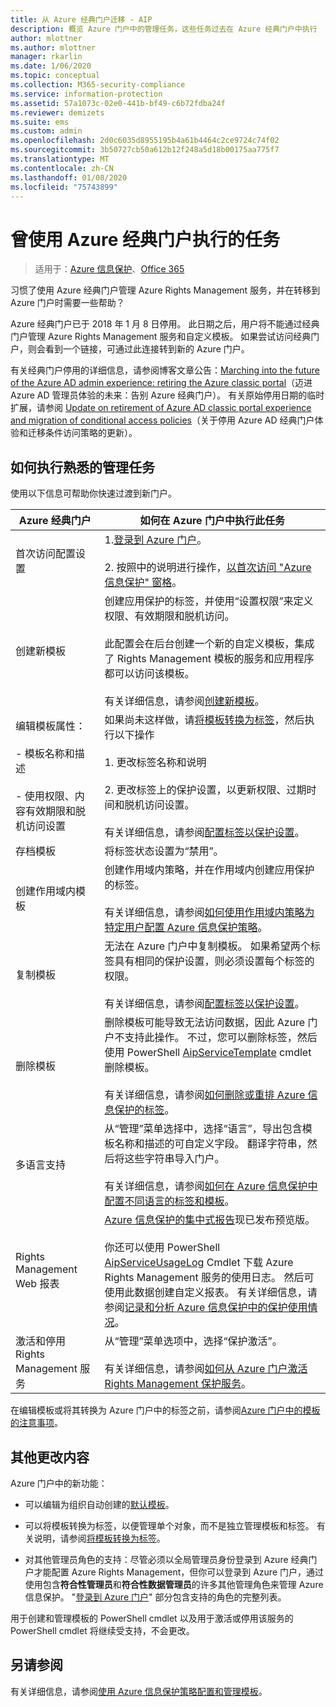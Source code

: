 ```yaml
---
title: 从 Azure 经典门户迁移 - AIP
description: 概览 Azure 门户中的管理任务，这些任务过去在 Azure 经典门户中执行
author: mlottner
ms.author: mlottner
manager: rkarlin
ms.date: 1/06/2020
ms.topic: conceptual
ms.collection: M365-security-compliance
ms.service: information-protection
ms.assetid: 57a1073c-02e0-441b-bf49-c6b72fdba24f
ms.reviewer: demizets
ms.suite: ems
ms.custom: admin
ms.openlocfilehash: 2d0c6035d8955195b4a61b4464c2ce9724c74f02
ms.sourcegitcommit: 3b50727cb50a612b12f248a5d18b00175aa775f7
ms.translationtype: MT
ms.contentlocale: zh-CN
ms.lasthandoff: 01/08/2020
ms.locfileid: "75743899"
---
```

# <a name="tasks-that-you-used-to-do-with-the-azure-classic-portal"></a>曾使用 Azure 经典门户执行的任务

>适用于：[Azure 信息保护](https://azure.microsoft.com/pricing/details/information-protection)、[Office 365](https://download.microsoft.com/download/E/C/F/ECF42E71-4EC0-48FF-AA00-577AC14D5B5C/Azure_Information_Protection_licensing_datasheet_EN-US.pdf)


习惯了使用 Azure 经典门户管理 Azure Rights Management 服务，并在转移到 Azure 门户时需要一些帮助？

Azure 经典门户已于 2018 年 1 月 8 日停用。 此日期之后，用户将不能通过经典门户管理 Azure Rights Management 服务和自定义模板。 如果尝试访问经典门户，则会看到一个链接，可通过此连接转到新的 Azure 门户。

有关经典门户停用的详细信息，请参阅博客文章公告：[Marching into the future of the Azure AD admin experience: retiring the Azure classic portal](https://cloudblogs.microsoft.com/enterprisemobility/2017/09/18/marching-into-the-future-of-the-azure-ad-admin-experience-retiring-the-azure-classic-portal/)（迈进 Azure AD 管理员体验的未来：告别 Azure 经典门户）。 有关原始停用日期的临时扩展，请参阅 [Update on retirement of Azure AD classic portal experience and migration of conditional access policies](https://cloudblogs.microsoft.com/enterprisemobility/2017/11/29/update-on-retirement-of-azure-ad-classic-portal-experience-and-migration-of-conditional-access-policies/)（关于停用 Azure AD 经典门户体验和迁移条件访问策略的更新）。

## <a name="how-to-do-your-familiar-admin-tasks"></a>如何执行熟悉的管理任务

使用以下信息可帮助你快速过渡到新门户。

|Azure 经典门户|如何在 Azure 门户中执行此任务
|-----------|--------------------|
|首次访问配置设置|1.[登录到 Azure 门户](configure-policy.md#signing-in-to-the-azure-portal)。<br /><br />2. 按照中的说明进行操作，[以首次访问 "Azure 信息保护" 窗格](configure-policy.md#to-access-the-azure-information-protection-pane-for-the-first-time)。
|创建新模板|创建应用保护的标签，并使用“设置权限”来定义权限、有效期限和脱机访问。 <br /><br />此配置会在后台创建一个新的自定义模板，集成了 Rights Management 模板的服务和应用程序都可以访问该模板。<br /><br />有关详细信息，请参阅[创建新模板](configure-policy-templates.md#to-create-a-new-template)。
|编辑模板属性： <br /><br />- 模板名称和描述<br /><br />- 使用权限、内容有效期限和脱机访问设置|如果尚未这样做，请[将模板转换为标签](configure-policy-templates.md#to-convert-templates-to-labels)，然后执行以下操作<br /><br />1. 更改标签名称和说明<br /><br />2. 更改标签上的保护设置，以更新权限、过期时间和脱机访问设置。<br /><br />有关详细信息，请参阅[配置标签以保护设置](configure-policy-protection.md#to-configure-a-label-for-protection-settings)。
|存档模板|将标签状态设置为“禁用”。
|创建作用域内模板|创建作用域内策略，并在作用域内创建应用保护的标签。 <br /><br />有关详细信息，请参阅[如何使用作用域内策略为特定用户配置 Azure 信息保护策略](configure-policy-scope.md)。
|复制模板|无法在 Azure 门户中复制模板。 如果希望两个标签具有相同的保护设置，则必须设置每个标签的权限。 <br /><br />有关详细信息，请参阅[配置标签以保护设置](configure-policy-protection.md#to-configure-a-label-for-protection-settings)。
|删除模板|删除模板可能导致无法访问数据，因此 Azure 门户不支持此操作。 不过，您可以删除标签，然后使用 PowerShell [AipServiceTemplate](/powershell/module/aipservice/remove-aipservicetemplate) cmdlet 删除模板。 <br /><br />有关详细信息，请参阅[如何删除或重排 Azure 信息保护的标签](configure-policy-delete-reorder.md)。
|多语言支持|从“管理”菜单选择中，选择“语言”，导出包含模板名称和描述的可自定义字段。 翻译字符串，然后将这些字符串导入门户。 <br /><br />有关详细信息，请参阅[如何在 Azure 信息保护中配置不同语言的标签和模板](configure-policy-languages.md)。
|Rights Management Web 报表|[Azure 信息保护的集中式报告](reports-aip.md)现已发布预览版。<br /><br />你还可以使用 PowerShell [AipServiceUsageLog](/powershell/module/aipservice/get-aipserviceuserlog) Cmdlet 下载 Azure Rights Management 服务的使用日志。 然后可使用此数据创建自定义报表。 有关详细信息，请参阅[记录和分析 Azure 信息保护中的保护使用情况](log-analyze-usage.md)。
|激活和停用 Rights Management 服务|从“管理”菜单选项中，选择“保护激活”。<br /><br />有关详细信息，请参阅[如何从 Azure 门户激活 Rights Management 保护服务](activate-azure.md)。

在编辑模板或将其转换为 Azure 门户中的标签之前，请参阅[Azure 门户中的模板的注意事项](configure-policy-templates.md#considerations-for-templates-in-the-azure-portal)。


## <a name="what-else-has-changed"></a>其他更改内容

Azure 门户中的新功能：

- 可以编辑为组织自动创建的[默认模板](configure-policy-templates.md#default-templates)。

- 可以将模板转换为标签，以便管理单个对象，而不是独立管理模板和标签。 有关说明，请参阅[将模板转换为标签](configure-policy-templates.md#to-convert-templates-to-labels)。

- 对其他管理员角色的支持：尽管必须以全局管理员身份登录到 Azure 经典门户才能配置 Azure Rights Management，但你可以登录到 Azure 门户，通过使用包含**符合性管理员**和**符合性数据管理员**的许多其他管理角色来管理 Azure 信息保护。 "[登录到 Azure 门户](configure-policy.md#signing-in-to-the-azure-portal)" 部分包含支持的角色的完整列表。

用于创建和管理模板的 PowerShell cmdlet 以及用于激活或停用该服务的 PowerShell cmdlet 将继续受支持，不会更改。

## <a name="see-also"></a>另请参阅
有关详细信息，请参阅[使用 Azure 信息保护策略配置和管理模板](configure-policy-templates.md)。


